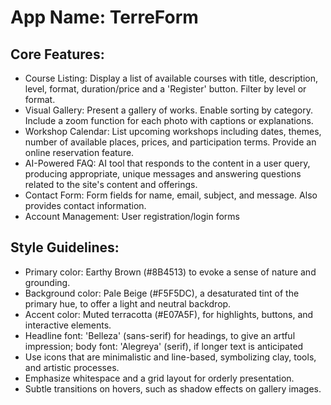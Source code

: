 # **App Name**: TerreForm

## Core Features:

- Course Listing: Display a list of available courses with title, description, level, format, duration/price and a 'Register' button. Filter by level or format.
- Visual Gallery: Present a gallery of works. Enable sorting by category. Include a zoom function for each photo with captions or explanations.
- Workshop Calendar: List upcoming workshops including dates, themes, number of available places, prices, and participation terms. Provide an online reservation feature.
- AI-Powered FAQ: AI tool that responds to the content in a user query, producing appropriate, unique messages and answering questions related to the site's content and offerings.
- Contact Form: Form fields for name, email, subject, and message.  Also provides contact information.
- Account Management: User registration/login forms

## Style Guidelines:

- Primary color: Earthy Brown (#8B4513) to evoke a sense of nature and grounding.
- Background color: Pale Beige (#F5F5DC), a desaturated tint of the primary hue, to offer a light and neutral backdrop.
- Accent color: Muted terracotta (#E07A5F), for highlights, buttons, and interactive elements.
- Headline font: 'Belleza' (sans-serif) for headings, to give an artful impression; body font: 'Alegreya' (serif), if longer text is anticipated
- Use icons that are minimalistic and line-based, symbolizing clay, tools, and artistic processes.
- Emphasize whitespace and a grid layout for orderly presentation.
- Subtle transitions on hovers, such as shadow effects on gallery images.